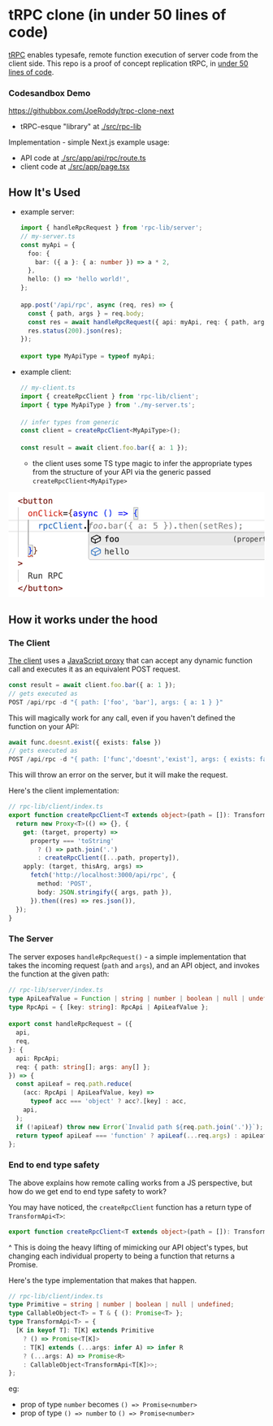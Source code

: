 # tRPC clone (in under 50 lines of code)

[tRPC](https://trpc.io/) enables typesafe, remote function execution of server code from the client side. This repo is a proof of concept replication tRPC, in [under 50 lines of code](./src/rpc-lib/).

### Codesandbox Demo

https://githubbox.com/JoeRoddy/trpc-clone-next

- tRPC-esque "library" at [./src/rpc-lib](./src/rpc-lib/)

Implementation - simple Next.js example usage:

- API code at [./src/app/api/rpc/route.ts](./src/app/api/rpc/route.ts)
- client code at [./src/app/page.tsx](./src/app/page.tsx)

## How It's Used

- example server:

  ```ts
  import { handleRpcRequest } from 'rpc-lib/server';
  // my-server.ts
  const myApi = {
    foo: {
      bar: ({ a }: { a: number }) => a * 2,
    },
    hello: () => 'hello world!',
  };

  app.post('/api/rpc', async (req, res) => {
    const { path, args } = req.body;
    const res = await handleRpcRequest({ api: myApi, req: { path, args } });
    res.status(200).json(res);
  });

  export type MyApiType = typeof myApi;
  ```

- example client:

  ```ts
  // my-client.ts
  import { createRpcClient } from 'rpc-lib/client';
  import { type MyApiType } from './my-server.ts';

  // infer types from generic
  const client = createRpcClient<MyApiType>();

  const result = await client.foo.bar({ a: 1 });
  ```

  - the client uses some TS type magic to infer the appropriate types from the structure of your API via the generic passed `createRpcClient<MyApiType>`

![type completion](./example-images/type-completion.png)

## How it works under the hood

### The Client

[The client](./src/rpc-lib/client/index.ts) uses a [JavaScript proxy](https://developer.mozilla.org/en-US/docs/Web/JavaScript/Reference/Global_Objects/Proxy) that can accept any dynamic function call and executes it as an equivalent POST request.

```ts
const result = await client.foo.bar({ a: 1 });
// gets executed as
POST /api/rpc -d "{ path: ['foo', 'bar'], args: { a: 1 } }"
```

This will magically work for any call, even if you haven't defined the function on your API:

```ts
await func.doesnt.exist({ exists: false })
// gets executed as
POST /api/rpc -d "{ path: ['func','doesnt','exist'], args: { exists: false } }"
```

This will throw an error on the server, but it will make the request.

Here's the client implementation:

```ts
// rpc-lib/client/index.ts
export function createRpcClient<T extends object>(path = []): TransformApi<T> {
  return new Proxy<T>(() => {}, {
    get: (target, property) =>
      property === 'toString'
        ? () => path.join('.')
        : createRpcClient([...path, property]),
    apply: (target, thisArg, args) =>
      fetch('http://localhost:3000/api/rpc', {
        method: 'POST',
        body: JSON.stringify({ args, path }),
      }).then((res) => res.json()),
  });
}
```

### The Server

The server exposes `handleRpcRequest()` - a simple implementation that takes the incoming request (`path` and `args`), and an API object, and invokes the function at the given path:

```ts
// rpc-lib/server/index.ts
type ApiLeafValue = Function | string | number | boolean | null | undefined;
type RpcApi = { [key: string]: RpcApi | ApiLeafValue };

export const handleRpcRequest = ({
  api,
  req,
}: {
  api: RpcApi;
  req: { path: string[]; args: any[] };
}) => {
  const apiLeaf = req.path.reduce(
    (acc: RpcApi | ApiLeafValue, key) =>
      typeof acc === 'object' ? acc?.[key] : acc,
    api,
  );
  if (!apiLeaf) throw new Error(`Invalid path ${req.path.join('.')}`);
  return typeof apiLeaf === 'function' ? apiLeaf(...req.args) : apiLeaf;
};
```

### End to end type safety

The above explains how remote calling works from a JS perspective, but how do we get end to end type safety to work?

You may have noticed, the `createRpcClient` function has a return type of `TransformApi<T>`:

```ts
export function createRpcClient<T extends object>(path = []): TransformApi<T>;
```

^ This is doing the heavy lifting of mimicking our API object's types, but changing each individual property to being a function that returns a Promise.

Here's the type implementation that makes that happen.

```ts
// rpc-lib/client/index.ts
type Primitive = string | number | boolean | null | undefined;
type CallableObject<T> = T & { (): Promise<T> };
type TransformApi<T> = {
  [K in keyof T]: T[K] extends Primitive
    ? () => Promise<T[K]>
    : T[K] extends (...args: infer A) => infer R
    ? (...args: A) => Promise<R>
    : CallableObject<TransformApi<T[K]>>;
};
```

eg:

- prop of type `number` becomes `() => Promise<number>`
- prop of type `() => number` to `() => Promise<number>`
